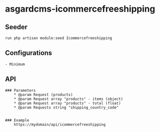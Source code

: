 # asgardcms-icommercefreeshipping

## Seeder

    run php artisan module:seed Icommercefreeshipping

## Configurations

    - Minimum
    
## API
    
    ### Parameters
        * @param Request (products)
        * @param Request array "products" - items (object) 
        * @param Request array "products" - total (float)
        * @param Requests string "shipping_country_code"
        

    ### Example
        https://mydomain/api/icommercefreeshipping
